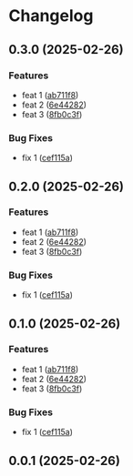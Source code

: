 # Changelog

## 0.3.0 (2025-02-26)

### Features

* feat 1 ([ab711f8](https://github.com/supto09/test/commit/ab711f8e4dcd556e3d2520558979148c3cdb924c))
* feat 2 ([6e44282](https://github.com/supto09/test/commit/6e442824da2f6bc7dc6e5cb2114674655c3a9f91))
* feat 3 ([8fb0c3f](https://github.com/supto09/test/commit/8fb0c3f5fd704894c9b8fe5e1b342a04f583c452))

### Bug Fixes

* fix 1 ([cef115a](https://github.com/supto09/test/commit/cef115a2dc4e1edb670bd5b4aec64489a728e133))

## 0.2.0 (2025-02-26)

### Features

* feat 1 ([ab711f8](https://github.com/supto09/test/commit/ab711f8e4dcd556e3d2520558979148c3cdb924c))
* feat 2 ([6e44282](https://github.com/supto09/test/commit/6e442824da2f6bc7dc6e5cb2114674655c3a9f91))
* feat 3 ([8fb0c3f](https://github.com/supto09/test/commit/8fb0c3f5fd704894c9b8fe5e1b342a04f583c452))

### Bug Fixes

* fix 1 ([cef115a](https://github.com/supto09/test/commit/cef115a2dc4e1edb670bd5b4aec64489a728e133))

## 0.1.0 (2025-02-26)

### Features

* feat 1 ([ab711f8](https://github.com/supto09/test/commit/ab711f8e4dcd556e3d2520558979148c3cdb924c))
* feat 2 ([6e44282](https://github.com/supto09/test/commit/6e442824da2f6bc7dc6e5cb2114674655c3a9f91))
* feat 3 ([8fb0c3f](https://github.com/supto09/test/commit/8fb0c3f5fd704894c9b8fe5e1b342a04f583c452))

### Bug Fixes

* fix 1 ([cef115a](https://github.com/supto09/test/commit/cef115a2dc4e1edb670bd5b4aec64489a728e133))

## 0.0.1 (2025-02-26)
